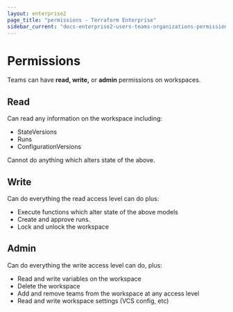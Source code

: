 ```yaml
---
layout: enterprise2
page_title: "permissions - Terraform Enterprise"
sidebar_current: "docs-enterprise2-users-teams-organizations-permissions"
---
```


# Permissions

Teams can have **read, write,** or **admin** permissions on workspaces.

## Read

Can read any information on the workspace including:

- StateVersions
- Runs
- ConfigurationVersions

Cannot do anything which alters state of the above.

## Write

Can do everything the read access level can do plus:

- Execute functions which alter state of the above models
- Create and approve runs.
- Lock and unlock the workspace

## Admin

Can do everything the write access level can do, plus:

- Read and write variables on the workspace
- Delete the workspace
- Add and remove teams from the workspace at any access level
- Read and write workspace settings (VCS config, etc)
